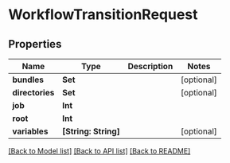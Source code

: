 # WorkflowTransitionRequest

## Properties

Name | Type | Description | Notes
------------ | ------------- | ------------- | -------------
**bundles** | **Set<Int>** |  | [optional] 
**directories** | **Set<Int>** |  | [optional] 
**job** | **Int** |  | 
**root** | **Int** |  | 
**variables** | **[String: String]** |  | [optional] 

[[Back to Model list]](../README.md#documentation-for-models) [[Back to API list]](../README.md#documentation-for-api-endpoints) [[Back to README]](../README.md)


